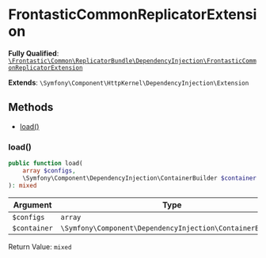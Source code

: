 #  FrontasticCommonReplicatorExtension

**Fully Qualified**: [`\Frontastic\Common\ReplicatorBundle\DependencyInjection\FrontasticCommonReplicatorExtension`](../../../../src/php/ReplicatorBundle/DependencyInjection/FrontasticCommonReplicatorExtension.php)

**Extends**: `\Symfony\Component\HttpKernel\DependencyInjection\Extension`

## Methods

* [load()](#load)

### load()

```php
public function load(
    array $configs,
    \Symfony\Component\DependencyInjection\ContainerBuilder $container
): mixed
```

Argument|Type|Default|Description
--------|----|-------|-----------
`$configs`|`array`||
`$container`|`\Symfony\Component\DependencyInjection\ContainerBuilder`||

Return Value: `mixed`

